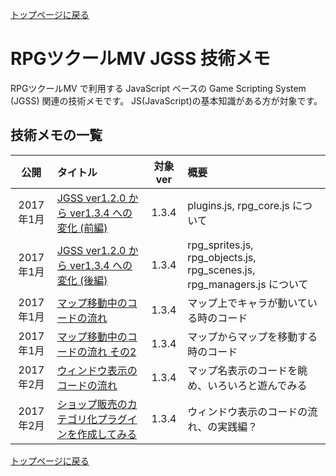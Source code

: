 [トップページに戻る](../README.ja.md)

# RPGツクールMV JGSS 技術メモ

RPGツクールMV で利用する JavaScript ベースの Game Scripting System (JGSS) 関連の技術メモです。 JS(JavaScript)の基本知識がある方が対象です。

## 技術メモの一覧

| 公開 | タイトル | 対象ver | 概要 |
|:--:|:-----------|:--:|:-------------|
| 2017年1月 | [JGSS ver1.2.0 から ver1.3.4 への変化 (前編)](201401-jgss134.md) | 1.3.4 | plugins.js, rpg_core.js について |
| 2017年1月 | [JGSS ver1.2.0 から ver1.3.4 への変化 (後編)](201401-jgss134_2.md) | 1.3.4 |  rpg_sprites.js, rpg_objects.js, rpg_scenes.js, rpg_managers.js について |
| 2017年1月 | [マップ移動中のコードの流れ](201701-scenes.md) | 1.3.4 | マップ上でキャラが動いている時のコード |
| 2017年1月 | [マップ移動中のコードの流れ その2](201701-scenes2.md) | 1.3.4 | マップからマップを移動する時のコード |
| 2017年2月 | [ウィンドウ表示のコードの流れ](201702-window.md) | 1.3.4 | マップ名表示のコードを眺め、いろいろと遊んでみる |
| 2017年2月 | [ショップ販売のカテゴリ化プラグインを作成してみる](201702-window2.md) | 1.3.4 | ウィンドウ表示のコードの流れ、の実践編？ |

[トップページに戻る](../README.ja.md)
